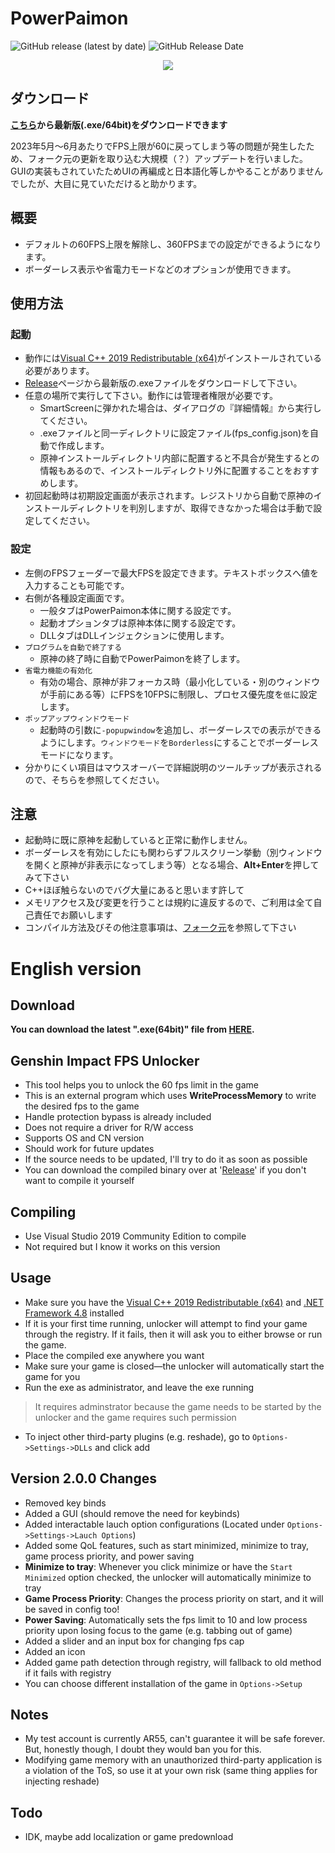# PowerPaimon
![GitHub release (latest by date)](https://img.shields.io/github/v/release/rexent-gx/PowerPaimon?color=green)
![GitHub Release Date](https://img.shields.io/github/release-date/rexent-gx/PowerPaimon)
<div style="text-align: center;">
  <img src="https://github.com/rexent-gx/PowerPaimon/assets/27722971/db39fbd3-d476-476b-8ced-290a0bbdbca2" />
</div>

## ダウンロード
**[こちら](https://github.com/rexent-gx/PowerPaimon/releases/latest)から最新版(.exe/64bit)をダウンロードできます**  

2023年5月～6月あたりでFPS上限が60に戻ってしまう等の問題が発生したため、フォーク元の更新を取り込む大規模（？）アップデートを行いました。  
GUIの実装もされていたためUIの再編成と日本語化等しかやることがありませんでしたが、大目に見ていただけると助かります。

## 概要
 - デフォルトの60FPS上限を解除し、360FPSまでの設定ができるようになります。
 - ボーダーレス表示や省電力モードなどのオプションが使用できます。

## 使用方法
### 起動
 - 動作には[Visual C++ 2019 Redistributable (x64)](https://aka.ms/vs/16/release/vc_redist.x64.exe)がインストールされている必要があります。
 - [Release](https://github.com/rexent-gx/PowerPaimon/releases/latest)ページから最新版の.exeファイルをダウンロードして下さい。
 - 任意の場所で実行して下さい。動作には管理者権限が必要です。
   - SmartScreenに弾かれた場合は、ダイアログの『詳細情報』から実行してください。
   - .exeファイルと同一ディレクトリに設定ファイル(fps_config.json)を自動で作成します。
   - 原神インストールディレクトリ内部に配置すると不具合が発生するとの情報もあるので、インストールディレクトリ外に配置することをおすすめします。
 - 初回起動時は初期設定画面が表示されます。レジストリから自動で原神のインストールディレクトリを判別しますが、取得できなかった場合は手動で設定してください。

### 設定
 - 左側のFPSフェーダーで最大FPSを設定できます。テキストボックスへ値を入力することも可能です。
 - 右側が各種設定画面です。
   - 一般タブはPowerPaimon本体に関する設定です。
   - 起動オプションタブは原神本体に関する設定です。
   - DLLタブはDLLインジェクションに使用します。
 - `プログラムを自動で終了する`
   - 原神の終了時に自動でPowerPaimonを終了します。
 - `省電力機能の有効化`
   - 有効の場合、原神が非フォーカス時（最小化している・別のウィンドウが手前にある等）にFPSを10FPSに制限し、プロセス優先度を`低`に設定します。
 - `ポップアップウィンドウモード`
   - 起動時の引数に`-popupwindow`を追加し、ボーダーレスでの表示ができるようにします。`ウィンドウモード`を`Borderless`にすることでボーダーレスモードになります。
 - 分かりにくい項目はマウスオーバーで詳細説明のツールチップが表示されるので、そちらを参照してください。

## 注意
 - 起動時に既に原神を起動していると正常に動作しません。
 - ボーダーレスを有効にしたにも関わらずフルスクリーン挙動（別ウィンドウを開くと原神が非表示になってしまう等）となる場合、**Alt+Enter**を押してみて下さい
 - C++ほぼ触らないのでバグ大量にあると思います許して
 - メモリアクセス及び変更を行うことは規約に違反するので、ご利用は全て自己責任でお願いします
 - コンパイル方法及びその他注意事項は、[フォーク元](https://github.com/34736384/genshin-fps-unlock)を参照して下さい


# English version

## Download
**You can download the latest ".exe(64bit)" file from [HERE](https://github.com/rexent-gx/PowerPaimon/releases/latest).**

## Genshin Impact FPS Unlocker
 - This tool helps you to unlock the 60 fps limit in the game
 - This is an external program which uses **WriteProcessMemory** to write the desired fps to the game
 - Handle protection bypass is already included
 - Does not require a driver for R/W access
 - Supports OS and CN version
 - Should work for future updates
 - If the source needs to be updated, I'll try to do it as soon as possible
 - You can download the compiled binary over at '[Release](https://github.com/34736384/genshin-fps-unlock/releases)' if you don't want to compile it yourself
 ## Compiling
 - Use Visual Studio 2019 Community Edition to compile
 - Not required but I know it works on this version
 ## Usage
 - Make sure you have the [Visual C++ 2019 Redistributable (x64)](https://aka.ms/vs/16/release/vc_redist.x64.exe) and [.NET Framework 4.8](https://dotnet.microsoft.com/en-us/download/dotnet-framework/net48) installed
 - If it is your first time running, unlocker will attempt to find your game through the registry. If it fails, then it will ask you to either browse or run the game.
 - Place the compiled exe anywhere you want
 - Make sure your game is closed—the unlocker will automatically start the game for you
 - Run the exe as administrator, and leave the exe running
 >It requires adminstrator because the game needs to be started by the unlocker and the game requires such permission
 - To inject other third-party plugins (e.g. reshade), go to `Options->Settings->DLLs` and click add

## Version 2.0.0 Changes
 - Removed key binds
 - Added a GUI (should remove the need for keybinds)
 - Added interactable lauch option configurations (Located under `Options->Settings->Lauch Options`)
 - Added some QoL features, such as start minimized, minimize to tray, game process priority, and power saving
 - **Minimize to tray**: Whenever you click minimize or have the `Start Minimized` option checked, the unlocker will automatically minimize to tray
 - **Game Process Priority**: Changes the process priority on start, and it will be saved in config too!
 - **Power Saving**: Automatically sets the fps limit to 10 and low process priority upon losing focus to the game (e.g. tabbing out of game)
 - Added a slider and an input box for changing fps cap
 - Added an icon
 - Added game path detection through registry, will fallback to old method if it fails with registry
 - You can choose different installation of the game in `Options->Setup`
 ## Notes
 - My test account is currently AR55, can't guarantee it will be safe forever. But, honestly though, I doubt they would ban you for this.
 - Modifying game memory with an unauthorized third-party application is a violation of the ToS, so use it at your own risk (same thing applies for injecting reshade)
 ## Todo
 - IDK, maybe add localization or game predownload